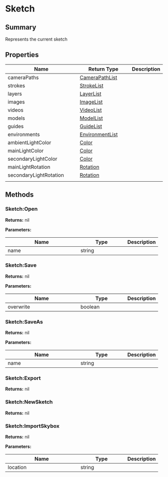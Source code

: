 
# Sketch

## Summary

Represents the current sketch


## Properties

<table>
<thead><tr><th width="225">Name</th><th width="160">Return Type</th><th>Description</th></tr></thead>
<tbody>
<tr><td>cameraPaths</td><td><a href="camerapathlist.md">CameraPathList</a></td><td></td></tr>
<tr><td>strokes</td><td><a href="strokelist.md">StrokeList</a></td><td></td></tr>
<tr><td>layers</td><td><a href="layerlist.md">LayerList</a></td><td></td></tr>
<tr><td>images</td><td><a href="imagelist.md">ImageList</a></td><td></td></tr>
<tr><td>videos</td><td><a href="videolist.md">VideoList</a></td><td></td></tr>
<tr><td>models</td><td><a href="modellist.md">ModelList</a></td><td></td></tr>
<tr><td>guides</td><td><a href="guidelist.md">GuideList</a></td><td></td></tr>
<tr><td>environments</td><td><a href="environmentlist.md">EnvironmentList</a></td><td></td></tr>
<tr><td>ambientLightColor</td><td><a href="color.md">Color</a></td><td></td></tr>
<tr><td>mainLightColor</td><td><a href="color.md">Color</a></td><td></td></tr>
<tr><td>secondaryLightColor</td><td><a href="color.md">Color</a></td><td></td></tr>
<tr><td>mainLightRotation</td><td><a href="rotation.md">Rotation</a></td><td></td></tr>
<tr><td>secondaryLightRotation</td><td><a href="rotation.md">Rotation</a></td><td></td></tr>
<tr><td></td><td></td><td></td></tr></tbody></table>




## Methods


### Sketch:Open



**Returns:** nil


**Parameters:**

<table data-full-width="false">
<thead><tr><th width="217">Name</th><th width="134">Type</th><th>Description</th></tr></thead>
<tbody><tr><td>name</td><td>string</td><td></td></tr></tbody></table>






### Sketch:Save



**Returns:** nil


**Parameters:**

<table data-full-width="false">
<thead><tr><th width="217">Name</th><th width="134">Type</th><th>Description</th></tr></thead>
<tbody><tr><td>overwrite</td><td>boolean</td><td></td></tr></tbody></table>






### Sketch:SaveAs



**Returns:** nil


**Parameters:**

<table data-full-width="false">
<thead><tr><th width="217">Name</th><th width="134">Type</th><th>Description</th></tr></thead>
<tbody><tr><td>name</td><td>string</td><td></td></tr></tbody></table>






### Sketch:Export



**Returns:** nil






### Sketch:NewSketch



**Returns:** nil






### Sketch:ImportSkybox



**Returns:** nil


**Parameters:**

<table data-full-width="false">
<thead><tr><th width="217">Name</th><th width="134">Type</th><th>Description</th></tr></thead>
<tbody><tr><td>location</td><td>string</td><td></td></tr></tbody></table>






